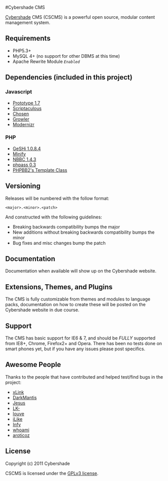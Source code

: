 #Cybershade CMS

[Cybershade](http://cybersha.de/) CMS (CSCMS) is a powerful open source, modular content management system.

## Requirements

* PHP5.3+ 
* MySQL 4+ (no support for other DBMS at this time)
* Apache Rewrite Module *`Enabled`*

## Dependencies (included in this project)

### Javascript
- [Prototype 1.7](http://prototypejs.org/)
- [Scriptaculous](http://script.aculo.us/)
- [Chosen](https://github.com/harvesthq/chosen)
- [Growler](http://code.google.com/p/kproto/wiki/Growler)
- [Modernizr](http://modernizr.com)

### PHP
- [GeSHi 1.0.8.4](http://qbnz.com/highlighter/)
- [Minify](http://code.google.com/p/minify/)
- [NBBC 1.4.3](http://nbbc.sourceforge.net/)
- [phpass 0.3](http://www.openwall.com/phpass/)
- [PHPBB2's Template Class](http://phpbb.com)

## Versioning 

Releases will be numbered with the follow format:

`<major>.<minor>.<patch>`

And constructed with the following guidelines:

- Breaking backwards compatibility bumps the major
- New additions without breaking backwards compatibility bumps the minor
- Bug fixes and misc changes bump the patch

## Documentation

Documentation when available will show up on the Cybershade website. 

## Extensions, Themes, and Plugins

The CMS is fully customizable from themes and modules to language packs, documentation on how to create these will be posted on the Cybershade website in due course.

## Support

The CMS has basic support for IE6 & 7, and should be *FULLY* supported from IE8+, Chrome, Firefox2+ and Opera.
There has been no tests done on smart phones yet, but if you have any issues please post specifics.

## Awesome People

Thanks to the people that have contributed and helped test/find bugs in the project:

- [xLink](https://github.com/xLink)
- [DarkMantis](https://github.com/DarkMantisCS)
- [Jesus](https://github.com/NoelDavies)
- [LK-](https://github.com/LK-)
- [louve](https://github.com/louve)
- [iLike](https://github.com/iLike)
- [Infy](https://github.com/infyhr)
- [whoami](https://github.com/johnmaguire2013)
- [aroticoz](http://cybershade.org/profile/view/aroticoz)

## License

Copyright (c) 2011 Cybershade

CSCMS is licensed under the [GPLv3 license](http://www.gnu.org/licenses/gpl-3.0.html).
